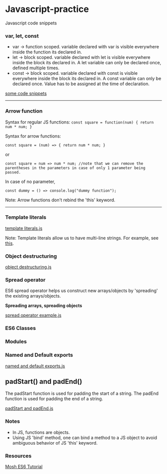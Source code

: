 # Javascript-practice
Javascript code snippets

### var, let, const

- var -> function scoped. variable declared with var is visible everywhere inside the function its declared in.
- let -> block scoped. variable declared with let is visible everywhere inside the block its declared in. A let variable can only be declared once, defined multiple times.
- const -> block scoped. variable declared with const is visible everywhere inside the block its declared in. A const variable can only be declared once. Value has to be assigned at the time of declaration. 

[some code snippets](https://github.com/Parikshit-Hooda/Javascript-practice/blob/main/var%20let%20const.js)

---

### Arrow function

Syntax for regular JS functions:
`
const square = function(num) {
return num * num;
}
`

Syntax for arrow functions:

`
const square = (num) => {
return num * num;
}
`

or 

`
const square = num => num * num; //note that we can remove the parentheses in the parameters in case of only 1 parameter being passed.
`

In case of no parameter,

`
const dummy = () => console.log("dummy function");
`

Note: Arrow functions don't rebind the 'this' keyword.

---

### Template literals

[template literals.js](https://github.com/Parikshit-Hooda/Javascript-practice/blob/main/template%20literals.js)

Note: Template literals allow us to have multi-line strings. For example, see [this](https://github.com/Parikshit-Hooda/Javascript-practice/blob/f64e17299240e81821397f8fed2f07c7cf4c7e32/template%20literals.js#L19).


### Object destructuring

[object destructuring.js](https://github.com/Parikshit-Hooda/Javascript-practice/blob/main/object%20destructuring.js)

### Spread operator

ES6 spread operator helps us construct new arrays/objects by 'spreading' the existing arrays/objects.

**Spreading arrays, spreading objects**

[spread operator example.js](https://github.com/Parikshit-Hooda/Javascript-practice/blob/main/spread%20operator%20example.js)

### ES6 Classes


### Modules


### Named and Default exports

[named and default exports.js](https://github.com/Parikshit-Hooda/Javascript-practice/blob/main/named%20and%20default%20exports.js)


## padStart() and padEnd()

The padStart function is used for padding the start of a string.
The padEnd function is used for padding the end of a string.

[padStart and padEnd.js](https://github.com/Parikshit-Hooda/Javascript-practice/blob/main/padStart%20and%20padEnd.js)


### Notes
- In JS, functions are objects.
- Using JS 'bind' method, one can bind a method to a JS object to avoid ambiguous behavior of JS 'this' keyword.


### Resources

[Mosh ES6 Tutorial](https://www.youtube.com/watch?v=NCwa_xi0Uuc)
